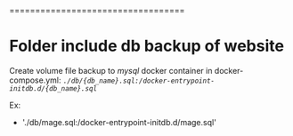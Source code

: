 ==================================
# Folder include db backup of website #

Create volume file backup to *mysql* docker container in docker-compose.yml: 
*`./db/{db_name}.sql:/docker-entrypoint-initdb.d/{db_name}.sql`*

Ex:
- './db/mage.sql:/docker-entrypoint-initdb.d/mage.sql'

